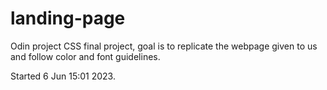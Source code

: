 # landing-page

Odin project CSS final project, goal is to replicate the webpage given to us and follow color and font guidelines.

Started 6 Jun 15:01 2023.
